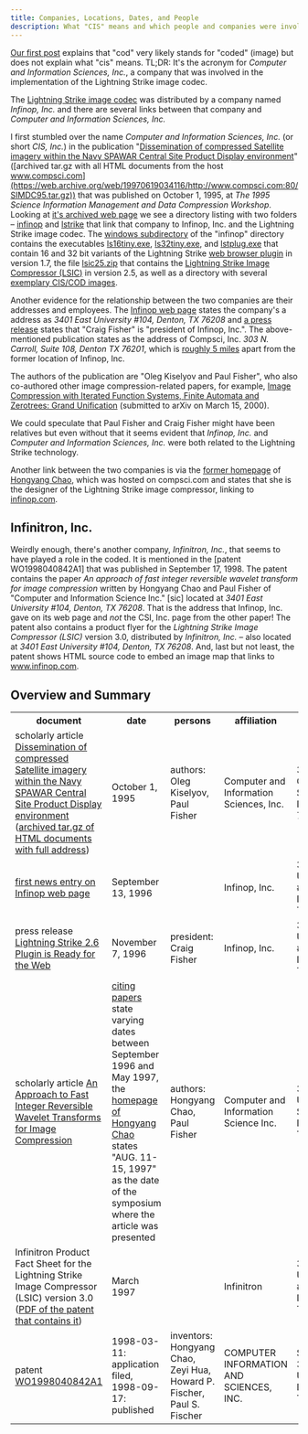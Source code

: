 ```yaml
---
title: Companies, Locations, Dates, and People
description: What "CIS" means and which people and companies were involved
---
```


[Our first post] explains that "cod" very likely stands for "coded"
(image) but does not explain what "cis" means. TL;DR: It's the acronym
for *Computer and Information Sciences, Inc.*, a company that was
involved in the implementation of the Lightning Strike image codec.

[Our first post]: https://cod.igada.de/2025/05/07/understanding-the-cis-cod-image-file-format.html

The [Lightning Strike image codec] was distributed by a company named
*Infinop, Inc.* and there are several links between that company and
*Computer and Information Sciences, Inc.*

[Lightning Strike image codec]: https://web.archive.org/web/19970613234152/http://www.infinop.com/nhtml/lsinfo.shtml

I first stumbled over the name *Computer and Information Sciences,
Inc.* (or short *CIS, Inc.*) in the publication "[Dissemination of
compressed Satellite imagery within the Navy SPAWAR Central Site
Product Display
environment](https://ntrs.nasa.gov/citations/19960008292)" ([archived
tar.gz with all HTML documents from the host
www.compsci.com](https://web.archive.org/web/19970619034116/http://www.compsci.com:80/SIMDC95.tar.gz))
that was published on October 1, 1995, at *The 1995 Science
Information Management and Data Compression Workshop*. Looking at
[it's archived web
page](https://web.archive.org/web/19970619034025/http://www.compsci.com/)
we see a directory listing with two folders – [infinop] and [lstrike]
that link that company to Infinop, Inc. and the Lightning Strike image
codec. The [windows subdirectory] of the "infinop" directory contains
the executables [ls16tiny.exe], [ls32tiny.exe], and [lstplug.exe] that
contain 16 and 32 bit variants of the Lightning Strike [web browser
plugin](documentation.html#web-browser-plugin) in version 1.7, the
file [lsic25.zip] that contains the [Lightning Strike Image Compressor
(LSIC)](documentation.html#lightning-strike-image-compressor-lsic) in
version 2.5, as well as a directory with several [exemplary CIS/COD
images].

[infinop]: https://web.archive.org/web/19970619034025/http://www.compsci.com/infinop/
[lstrike]: https://web.archive.org/web/19970619034025/http://www.compsci.com/lstrike/
[windows subdirectory]: https://web.archive.org/web/19970619034318/http://www.compsci.com/lstrike/windows/
[ls16tiny.exe]: https://web.archive.org/web/19970619034318/http://www.compsci.com/lstrike/windows/ls16tiny.exe
[ls32tiny.exe]: https://web.archive.org/web/19970619034318/http://www.compsci.com/lstrike/windows/ls32tiny.exe
[lstplug.exe]: https://web.archive.org/web/19970619034318/http://www.compsci.com/lstrike/windows/lstplug.exe
[lsic25.zip]: https://web.archive.org/web/19970619034938/http://www.compsci.com/lstrike/windows/CODEC/lsic25.zip
[exemplary CIS/COD images]: https://web.archive.org/web/19970619035057/http://www.compsci.com/lstrike/windows/CODEC/images/

Another evidence for the relationship between the two companies are
their addresses and employees. The [Infinop web
page](https://web.archive.org/web/19970613234119/http://www.infinop.com/)
states the company's a address as *3401 East University #104, Denton,
TX 76208* and [a press release] states that "Craig Fisher" is
"president of Infinop, Inc.". The above-mentioned publication states
as the address of Compsci, Inc. *303 N. Carroll, Suite 108, Denton TX
76201*, which is [roughly 5
miles](https://maps.app.goo.gl/NUYagtAU8kUNGD757) apart from the
former location of Infinop, Inc.

The authors of the publication are "Oleg Kiselyov and Paul Fisher",
who also co-authored other image compression-related papers, for
example, [Image Compression with Iterated Function Systems, Finite
Automata and Zerotrees: Grand
Unification](https://arxiv.org/abs/cs/0003065) (submitted to arXiv on
March 15, 2000).

[a press release]: https://web.archive.org/web/19970613234255/http://www.infinop.com/nhtml/press.shtml

We could speculate that Paul Fisher and Craig Fisher might have been
relatives but even without that it seems evident that *Infinop, Inc.*
and *Computer and Information Sciences, Inc.* were both related to the
Lightning Strike technology.

Another link between the two companies is via the [former
homepage](https://web.archive.org/web/19990220121339/http://www.compsci.com/%7Echao/)
of [Hongyang
Chao](https://scholar.google.de/citations?hl=de&user=qnbpG6gAAAAJ),
which was hosted on compsci.com and states that she is the designer of
the Lightning Strike image compressor, linking to
[infinop.com](https://web.archive.org/web/19990220121339/http://www.infinop.com/).

## Infinitron, Inc.

Weirdly enough, there's another company, *Infinitron, Inc.*, that
seems to have played a role in the coded. It is mentioned in the
[patent WO1998040842A1] that was published in September 17, 1998. The
patent contains the paper *An approach of fast integer reversible
wavelet transform for image compression* written by Hongyang Chao and
Paul Fisher of "Computer and Information Science Inc." [sic] located
at *3401 East University #104, Denton, TX 76208*. That is the address
that Infinop, Inc. gave on its web page and *not* the CSI, Inc. page
from the other paper! The patent also contains a product flyer for the
*Lightning Strike Image Compressor (LSIC)* version 3.0, distributed by
*Infinitron, Inc.*  – also located at *3401 East University #104,
Denton, TX 76208*. And, last but not least, the patent shows HTML
source code to embed an image map that links to www.infinop.com.

## Overview and Summary

<table>
  <tr>
    <th>document</th><th>date</th><th>persons</th><th>affiliation</th><th>address</th>
  </tr>
  <tr>
    <td>scholarly article <a href="https://ntrs.nasa.gov/citations/19960008292">Dissemination of compressed Satellite imagery within the Navy SPAWAR Central Site Product Display environment</a> (<a href="https://web.archive.org/web/19970619034116/http://www.compsci.com:80/SIMDC95.tar.gz">archived tar.gz of HTML documents with full address</a>) </td>
    <td>October 1, 1995</td>
    <td>authors: Oleg Kiselyov, Paul Fisher</td>
    <td>Computer and Information Sciences, Inc.</td>
    <td>303 N. Carroll, Suite 108, Denton TX 76201</td>
  </tr>
  <tr>
    <td><a href="https://web.archive.org/web/19970613234247/http://www.infinop.com/nhtml/news.shtml">first news entry on Infinop web page</a></td>
    <td>September 13, 1996</td>
    <td></td>
    <td>Infinop, Inc.</td>
    <td>3401 East University #104, Denton, TX 76208</td>
  </tr>
  <tr>
    <td>press release <a href="https://web.archive.org/web/19970613234255/http://www.infinop.com/nhtml/press.shtml">Lightning Strike 2.6 Plugin is Ready for the Web</a></td>
    <td>November 7, 1996</td>
    <td>president: Craig Fisher</td>
    <td>Infinop, Inc.</td>
    <td>3401 East University #104, Denton, TX 76208</td>
  </tr>
  <tr>
    <td>scholarly article <a href="https://www.researchgate.net/publication/2342291_An_Approach_to_Fast_Integer_Reversible_Wavelet_Transforms_for_Image_Compression">An Approach to Fast Integer Reversible Wavelet Transforms for Image Compression</a></td>
    <td><a href="https://www.google.de/search?q=%22An%20Approach%20to%20Fast%20Integer%20Reversible%20Wavelet%20Transforms%20for%20Image%20Compression%22">citing papers</a> state varying dates between September 1996 and May 1997, the <a href="https://web.archive.org/web/19990220160521/http://www.compsci.com/%7Echao/Publication/">homepage of Hongyang Chao</a> states "AUG. 11-15, 1997" as the date of the symposium where the article was presented</td>
    <td>authors: Hongyang Chao, Paul Fisher</td>
    <td>Computer and Information Science Inc.</td>
    <td>3401 E. University, Suite 104. Denton, TX 76208</td>
  </tr>
  <tr>
    <td>Infinitron Product Fact Sheet for the Lightning Strike Image Compressor (LSIC) version 3.0 (<a href="https://patentimages.storage.googleapis.com/84/9b/5b/4194d0fadb63e7/WO1998040842A1.pdf">PDF of the patent that contains it</a>)</td>
    <td>March 1997</td>
    <td></td>
    <td>Infinitron</td>
    <td>3401 East University, #104, Denton, TX.76208</td>
  </tr>
  <tr>
    <td>patent <a href="https://patents.google.com/patent/WO1998040842A1">WO1998040842A1</a></td>
    <td>1998-03-11: application filed, 1998-09-17: published</td>
    <td>inventors: Hongyang Chao, Zeyi Hua, Howard P. Fischer, Paul S. Fischer</td>
    <td>COMPUTER INFORMATION AND SCIENCES, INC.</td>
    <td>Suite 104, 3401 East University, Denton, TX 76208</td>
  </tr>
</table>

